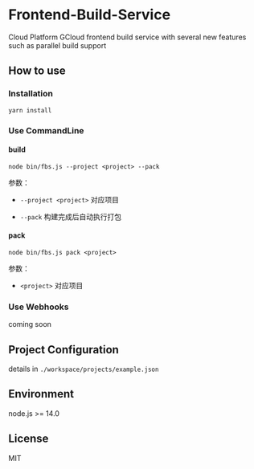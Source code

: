 <!--
 * @Author: Whzcorcd
 * @Date: 2020-08-10 11:35:45
 * @LastEditors: Whzcorcd
 * @LastEditTime: 2021-12-13 10:57:31
 * @Description: file content
-->

# Frontend-Build-Service

Cloud Platform GCloud frontend build service with several new features such as parallel build support

## How to use

### Installation

```shell
yarn install
```

### Use CommandLine

#### build

```shell
node bin/fbs.js --project <project> --pack
```

参数：

- `--project <project>` 对应项目

- `--pack` 构建完成后自动执行打包

#### pack

```shell
node bin/fbs.js pack <project>
```

参数：

- `<project>` 对应项目

### Use Webhooks

coming soon

## Project Configuration

details in `./workspace/projects/example.json`

## Environment

node.js >= 14.0

## License

MIT
